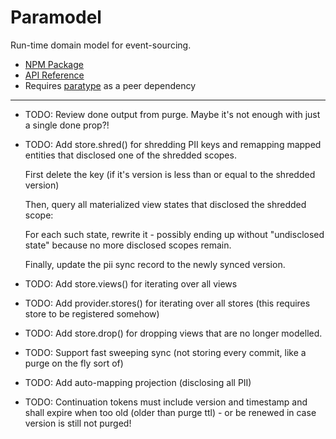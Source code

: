 # Paramodel

Run-time domain model for event-sourcing.

* [NPM Package](https://www.npmjs.com/package/paramodel)
* [API Reference](https://github.com/mwikstrom/paramodel/blob/master/docs/paramodel.md)
* Requires [paratype](https://github.com/mwikstrom/paratype#readme) as a peer dependency

----

- TODO: Review done output from purge. Maybe it's not enough with just a single done prop?!

- TODO: Add store.shred() for shredding PII keys and remapping mapped entities that
  disclosed one of the shredded scopes.

  First delete the key (if it's version is less than or equal to the shredded version)
  
  Then, query all materialized view states that disclosed the shredded scope:

  For each such state, rewrite it - possibly ending up without "undisclosed state" because
  no more disclosed scopes remain.

  Finally, update the pii sync record to the newly synced version.

- TODO: Add store.views() for iterating over all views

- TODO: Add provider.stores() for iterating over all stores (this requires store to be registered somehow)

- TODO: Add store.drop() for dropping views that are no longer modelled.

- TODO: Support fast sweeping sync (not storing every commit, like a purge on the fly sort of)

- TODO: Add auto-mapping projection (disclosing all PII)

- TODO: Continuation tokens must include version and timestamp and shall expire when too old
  (older than purge ttl) - or be renewed in case version is still not purged!
